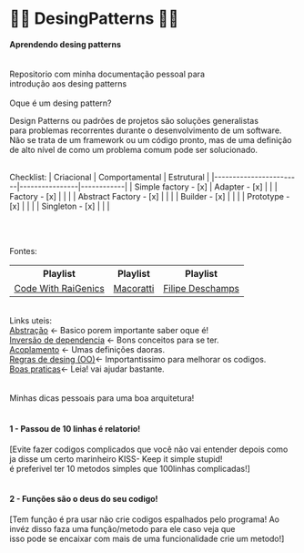 
#  🐱‍💻 DesingPatterns 🐱‍💻
<h4>Aprendendo desing patterns</h4><br>
Repositorio com minha documentação pessoal para<br>
introdução aos desing patterns
<br><br>
Oque é um desing pattern?

Design Patterns ou padrões de projetos são soluções generalistas<br> 
para problemas recorrentes durante o desenvolvimento de um software.<br> 
Não se trata de um framework ou um código pronto, mas de uma definição<br> 
de alto nível de como um problema comum pode ser solucionado.
<br><br>

Checklist:
| Criacional             | Comportamental | Estrutural |
|------------------------|----------------|------------|
| Simple factory - [x]   | Adapter - [x]  |            |
| Factory - [x]          |                |            |
| Abstract Factory - [x] |                |            |
| Builder - [x]          |                |            |
| Prototype - [x]        |                |            |
| Singleton - [x]        |                |            |

<br><br>

Fontes:
<table>
  <tr>
    <th>Playlist</th>
    <th>Playlist</th>
    <th>Playlist</th>
  </tr>
  <tr>
    <td><a href="https://www.youtube.com/playlist?list=PLJ4k1IC8GhW1L7fOWe238fetknEfBmG1I">Code With RaiGenics</></td>
    <td><a href="https://www.youtube.com/watch?v=CDZniFqC4cI&list=PL_xlJum5pRdD_TEiWf9jK4Ozzg8VJyDSe&index=5">Macoratti<a/></td>
    <td><a href="https://www.youtube.com/watch?v=0sTfIZvjYJk&list=PLMdYygf53DP5SVQQrkKCVWDS0TwYLVitL">Filipe Deschamps<a/></td>
  </tr>
</table>
<br>
Links uteis:<br>
<a href="https://pt.wikipedia.org/wiki/Abstração">Abstração</a> <- Basico  porem importante saber oque é!<br> 
<a href="https://campuscode.com.br/conteudos/s-o-l-i-d-principio-de-inversao-de-dependencia">Inversão de dependencia</a> <- Bons conceitos para se ter.<br> 
<a href="https://pt.wikipedia.org/wiki/Acoplamento_(programação_de_computadores)">Acoplamento</a> <- Umas definições daoras.<br> 
<a href="http://www.dsc.ufcg.edu.br/~jacques/cursos/p2/html/oo/design.htm">Regras de desing (OO)</a><- Importantissimo para melhorar os codigos.<br> 
<a href="https://docplayer.com.br/48904258-Boas-praticas-com-orientacao-a-objetos-paulo-silveira.html">Boas praticas</a><- Leia! vai ajudar bastante.<br> 
<br><br>
Minhas dicas pessoais para uma boa arquitetura!<br>
<br>
<h4>1 - Passou de 10 linhas é relatorio! <br></h4>
[Evite fazer codigos complicados que você não vai entender depois como ja disse um certo marinheiro KISS- Keep it simple stupid!<br>
é preferivel ter 10 metodos simples que 100linhas complicadas!]<br><br>

<h4>2 - Funções são o deus do seu codigo! <br></h4>
[Tem função é pra usar não crie codigos espalhados pelo programa! Ao invéz disso faza uma função/metodo para ele caso veja que<br>
isso pode se encaixar com mais de uma funcionalidade crie um metodo!]<br><br>
